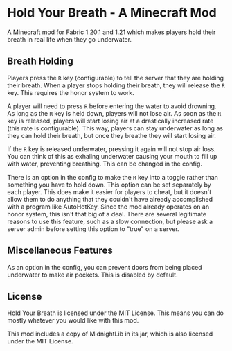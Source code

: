# Hold Your Breath - A Minecraft Mod

A Minecraft mod for Fabric 1.20.1 and 1.21 which makes players hold their breath in real life when they go underwater.

## Breath Holding

Players press the `R` key (configurable) to tell the server that they are holding their breath.
When a player stops holding their breath, they will release the `R` key.
This requires the honor system to work.

A player will need to press `R` before entering the water to avoid drowning.
As long as the `R` key is held down, players will not lose air.
As soon as the `R` key is released, players will start losing air at a drastically increased rate
(this rate is configurable).
This way, players can stay underwater as long as they can hold their breath, but once they breathe they will start
losing air.

If the `R` key is released underwater, pressing it again will not stop air loss.
You can think of this as exhaling underwater causing your mouth to fill up with water, preventing breathing.
This can be changed in the config.

There is an option in the config to make the `R` key into a toggle rather than something you have to hold down.
This option can be set separately by each player.
This does make it easier for players to cheat, but it doesn't allow them to do anything that they couldn't have already
accomplished with a program like AutoHotKey.
Since the mod already operates on an honor system, this isn't that big of a deal.
There are several legitimate reasons to use this feature, such as a slow connection, but please ask a server admin
before setting this option to "true" on a server.

## Miscellaneous Features

As an option in the config, you can prevent doors from being placed underwater to make air pockets.
This is disabled by default.

## License

Hold Your Breath is licensed under the MIT License. This means you can do mostly whatever you would like with this mod.

This mod includes a copy of MidnightLib in its jar, which is also licensed under the MIT License.
